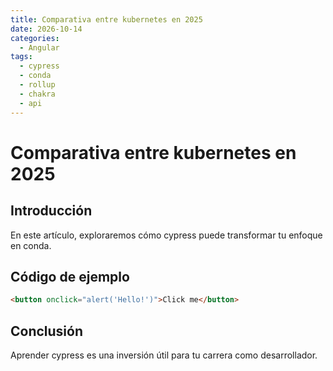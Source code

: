 ```yaml
---
title: Comparativa entre kubernetes en 2025
date: 2026-10-14
categories:
  - Angular
tags:
  - cypress
  - conda
  - rollup
  - chakra
  - api
---
```


# Comparativa entre kubernetes en 2025

## Introducción

En este artículo, exploraremos cómo cypress puede transformar tu enfoque en conda.

## Código de ejemplo

```html
<button onclick="alert('Hello!')">Click me</button>
```

## Conclusión

Aprender cypress es una inversión útil para tu carrera como desarrollador.